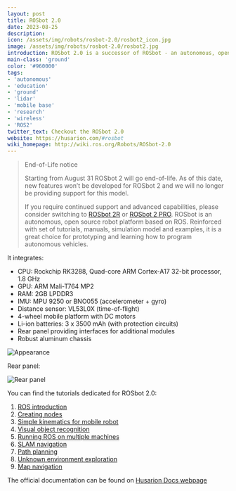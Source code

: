 ```yaml
---
layout: post
title: ROSbot 2.0
date: 2023-08-25
description:
icon: /assets/img/robots/rosbot-2.0/rosbot2_icon.jpg
image: /assets/img/robots/rosbot-2.0/rosbot2.jpg
introduction: ROSbot 2.0 is a successor of ROSbot - an autonomous, open source robot platform - now with a RGBD camera and improved design. It can be used as a learning platform for ROS as well as a base for a variety of robotic applications.
main-class: 'ground'
color: '#960000'
tags:
- 'autonomous'
- 'education'
- 'ground'
- 'lidar'
- 'mobile base'
- 'research'
- 'wireless'
- 'ROS2'
twitter_text: Checkout the ROSbot 2.0
website: https://husarion.com/#rosbot
wiki_homepage: http://wiki.ros.org/Robots/ROSbot-2.0
---
```


> End-of-Life notice
>
> Starting from August 31 ROSbot 2 will go end-of-life. As of this date, new features won’t be developed for ROSbot 2 and we will no longer be providing support for this model.
>
> If you require continued support and advanced capabilities, please consider switching to [ROSbot 2R](./2023-08-25-rosbot-2r.md) or [ROSbot 2 PRO](./2019-04-16-rosbot-2.0-pro.md).
> ROSbot is an autonomous, open source robot platform based on ROS. Reinforced with set of tutorials, manuals, simulation model and examples, it is a great choice for prototyping and learning how to program autonomous vehicles.

It integrates:

- CPU: Rockchip RK3288, Quad-core ARM Cortex-A17 32-bit processor, 1.8 GHz
- GPU: ARM Mali-T764 MP2
- RAM: 2GB LPDDR3
- IMU: MPU 9250 or BNO055 (accelerometer + gyro)
- Distance sensor: VL53L0X (time-of-flight)
- 4-wheel mobile platform with DC motors
- Li-ion batteries: 3 x 3500 mAh (with protection circuits)
- Rear panel providing interfaces for additional modules
- Robust aluminum chassis


![Appearance](/assets/img/robots/rosbot-2.0/rosbot2_appearance.jpg)

Rear panel:

![Rear panel](/assets/img/robots/rosbot-2.0/rosbot2_rear_panel.png)

You can find the tutorials dedicated for ROSbot 2.0:
1. [ROS introduction](https://husarion.com/tutorials/ros-tutorials/1-ros-introduction)
2. [Creating nodes](https://husarion.com/tutorials/ros-tutorials/2-creating-nodes)
3. [Simple kinematics for mobile robot](https://husarion.com/tutorials/ros-tutorials/3-simple-kinematics-for-mobile-robot)
4. [Visual object recognition](https://husarion.com/tutorials/ros-tutorials/4-visual-object-recognition)
5. [Running ROS on multiple machines](https://husarion.com/tutorials/ros-tutorials/5-running-ros-on-multiple-machines)
6. [SLAM navigation](https://husarion.com/tutorials/ros-tutorials/6-slam-navigation)
7. [Path planning](https://husarion.com/tutorials/ros-tutorials/7-path-planning)
8. [Unknown environment exploration](https://husarion.com/tutorials/ros-tutorials/8-unknown-environment-exploration)
9. [Map navigation](https://husarion.com/tutorials/ros-tutorials/9-map-navigation)

The official documentation can be found on [Husarion Docs webpage](https://husarion.com/manuals/rosbot)
